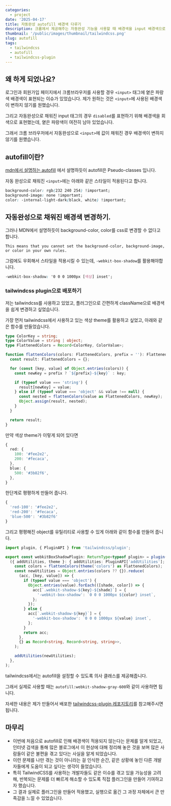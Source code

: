 ```yaml
---
categories:
  - project
date: '2025-04-17'
title: 자동완성 autofill 배경색 다루기
description: 크롬에서 제공해주는 자동완성 기능을 사용할 때 배경색을 input 배경색으로 바꿔보는 과정과 이를 tailwindcss 플러그인으로 패키지를 배포해보는 경험을 글로 작성해보았습니다.
thumbnail: '/public/images/thumbnail/tailwindcss.png'
slug: autofill
tags:
  - tailwindcss
  - autofill
  - tailwindcss-plugin
---
```


## 왜 하게 되었나요?

로그인과 회원가입 페이지에서 크롬브라우저를 사용할 경우 `<input>` 태그에 옅은 파랑색 배경색이 표현되는 이슈가 있었습니다.
제가 원하는 것은 `<input>`에 사용된 배경색이 변하지 않기를 원했습니다.

그리고 자동완성으로 채워진 input 태그의 경우 `disabled`를 표현하기 위해 배경색을 회색으로 표현했는데, 옅은 파랑색이 여전히 남아 있었습니다.

그래서 크롬 브라우저에서 자동완성으로 `<input>`에 값이 채워진 경우 배경색이 변하지 않기를 원헀습니다.

## autofill이란?

[mdn에서 설명하는 autofill](https://developer.mozilla.org/en-US/docs/Web/CSS/:autofill) 에서 설명하듯이 autofill은 Pseudo-classes 입니다.

자동 완성으로 채워진 `<input>`에는 아래와 같은 스타일이 적용된다고 합니다.

```css
background-color: rgb(232 240 254) !important;
background-image: none !important;
color: -internal-light-dark(black, white) !important;
```

## 자동완성으로 채워진 배경색 변경하기.

그러나 MDN에서 설명하듯이 background-color, color를 css로 변경할 수 없다고 합니다.

`This means that you cannot set the background-color, background-image, or color in your own rules.`

그럼에도 우회해서 스타일을 적용시킬 수 있는데, `-webkit-box-shadow`를 활용해야합니다.

```css
-webkit-box-shadow: '0 0 0 1000px [색상] inset';
```

### tailwindcss plugin으로 배포하기

저는 tailwindcss를 사용하고 있었고, 플러그인으로 간편하게 className으로 배경색을 쉽게 변경하고 싶었습니다.

가장 먼저 tailwindcss에서 사용하고 있는 색상 theme를 활용하고 싶었고, 아래와 같은 함수를 만들었습니다.

```ts
type ColorKey = string;
type ColorValue = string | object;
type FlattenedColors = Record<ColorKey, ColorValue>;

function flattenColors(colors: FlattenedColors, prefix = ''): FlattenedColors {
  const result: FlattenedColors = {};

  for (const [key, value] of Object.entries(colors)) {
    const newKey = prefix ? `${prefix}-${key}` : key;

    if (typeof value === 'string') {
      result[newKey] = value;
    } else if (typeof value === 'object' && value !== null) {
      const nested = flattenColors(value as FlattenedColors, newKey);
      Object.assign(result, nested);
    }
  }

  return result;
}
```

만약 색상 theme가 이렇게 되어 있다면

```ts
{
  red: {
    100: '#fee2e2',
    200: '#fecaca',
  },
  blue: {
    500: '#3b82f6',
  },
}
```

한단계로 평평하게 만들어 줍니다.

```ts
{
  'red-100': '#fee2e2',
  'red-200': '#fecaca',
  'blue-500': '#3b82f6'
}
```

그리고 평평해진 object를 유틸리티로 사용할 수 있게 아래와 같이 함수를 만들어 줍니다.

```ts
import plugin, { PluginAPI } from 'tailwindcss/plugin';

export const webkitBoxShadowPlugin: ReturnType<typeof plugin> = plugin(
  ({ addUtilities, theme }: { addUtilities: PluginAPI['addUtilities']; theme: PluginAPI['theme'] }) => {
    const colors = flattenColors(theme('colors') as FlattenedColors);
    const newUtilities = Object.entries(colors ?? {}).reduce(
      (acc, [key, value]) => {
        if (typeof value === 'object') {
          Object.entries(value).forEach(([shade, color]) => {
            acc[`.webkit-shadow-${key}-${shade}`] = {
              '-webkit-box-shadow': `0 0 0 1000px ${color} inset`,
            };
          });
        } else {
          acc[`.webkit-shadow-${key}`] = {
            '-webkit-box-shadow': `0 0 0 1000px ${value} inset`,
          };
        }
        return acc;
      },
      {} as Record<string, Record<string, string>>,
    );

    addUtilities(newUtilities);
  },
);
```

tailwindcss에서는 autofill을 설정할 수 있도록 의사 클래스를 제공해줍니다.

그래서 실제로 사용할 때는 `autofill:webkit-shadow-gray-600`와 같이 사용하면 됩니다.

자세한 내용은 제가 만들어서 배포한 [tailwindcss-plugin 레포지토리](https://github.com/dotori-react/tailwindcss-plugins)를 참고해주시면 됩니다.

## 마무리

- 이번에 처음으로 autofill로 인해 배경색이 적용되지 않는다는 문제를 알게 되었고, 인터넷 검색을 통해 많은 블로그에서 이 현상에 대해 정리해 놓은 것을 보며 많은 사람들이 같은 불편을 겪고 있다는 사실을 알게 되었습니다.
- 이런 문제를 나만 겪는 것이 아니라는 걸 인식한 순간, 같은 상황에 놓인 다른 개발자들에게 도움이 되고 싶다는 생각이 들었습니다.
- 특히 TailwindCSS를 사용하는 개발자들도 같은 이슈를 겪고 있을 가능성을 고려해, 반복되는 문제를 더 빠르게 해소할 수 있도록 직접 플러그인을 만들어 기여하고자 했습니다.
- 그 결과 실제로 플러그인을 만들어 적용했고, 실행으로 옮긴 그 과정 자체에서 큰 만족감을 느낄 수 있었습니다.

<br/>
